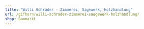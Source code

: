 ```yaml
---
title: "Willi Schrader - Zimmerei, Sägewerk, Holzhandlung"
url: /gifhorn/willi-schrader-zimmerei-saegewerk-holzhandlung/
shop: Baumarkt
---
```

